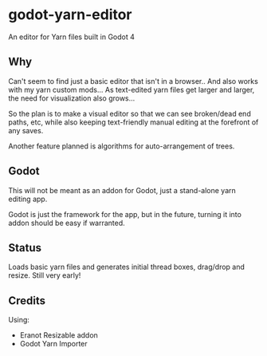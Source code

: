 # godot-yarn-editor
An editor for Yarn files built in Godot 4

## Why

Can't seem to find just a basic editor that isn't in a browser..
And also works with my yarn custom mods...
As text-edited yarn files get larger and larger, the need for visualization also grows...

So the plan is to make a visual editor so that we can see broken/dead end paths, etc,
while also keeping text-friendly manual editing at the forefront of any saves.

Another feature planned is algorithms for auto-arrangement of trees.

## Godot

This will not be meant as an addon for Godot, just a stand-alone yarn editing app.

Godot is just the framework for the app, but in the future, turning it into addon should be easy if warranted.

## Status

Loads basic yarn files and generates initial thread boxes, drag/drop and resize. Still very early!

## Credits

Using:
- Eranot Resizable addon
- Godot Yarn Importer

